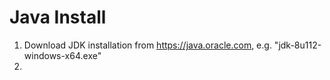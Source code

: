 # Java Install

1. Download JDK installation from https://java.oracle.com, e.g. "jdk-8u112-windows-x64.exe"
1. 